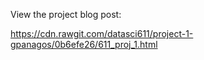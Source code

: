 View the project blog post:

https://cdn.rawgit.com/datasci611/project-1-gpanagos/0b6efe26/611_proj_1.html
